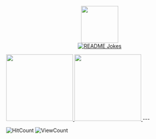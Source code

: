 <p align="center">
  <img src="https://user-images.githubusercontent.com/3072734/89418764-743f4f00-d76b-11ea-981d-ce5792a3ca41.gif" width=100>
  <br>
  <a href="https://readme-jokes.vercel.app"><img align="center" src="https://readme-jokes.vercel.app/api" alt="README Jokes"></a>
</p>
<a href="https://github.com/shinyay">
  <img height="180em" src="https://github-readme-stats.vercel.app/api?username=shinyay&theme=blue-green&show_icons=true" />
  <img height="180em" src="https://github-readme-stats.vercel.app/api/top-langs/?username=shinyay&theme=blue-green&layout=compact" />
</a>
---

![HitCount](http://hits.dwyl.com/shinyay/shinyay.svg)
![ViewCount](https://views.whatilearened.today/views/github/shinyay/views.svg)
